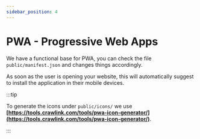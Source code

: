 ```yaml
---
sidebar_position: 4
---
```


# PWA - Progressive Web Apps 

We have a functional base for PWA, you can check the file `public/manifest.json` and changes things accordingly.

As soon as the user is opening your website, this will automatically suggest to install the application in their mobile devices.



:::tip

To generate the icons under `public/icons/` we use  **[https://tools.crawlink.com/tools/pwa-icon-generator/](https://tools.crawlink.com/tools/pwa-icon-generator/)**.

:::
